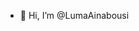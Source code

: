 - 👋 Hi, I’m @LumaAinabousi

<!---
LumaAinabousi/LumaAinabousi is a ✨ special ✨ repository because its `README.md` (this file) appears on your GitHub profile.
You can click the Preview link to take a look at your changes.
--->

